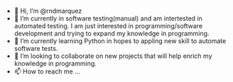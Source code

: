 - 👋 Hi, I’m @rndmarquez
- 👀 I’m currently in software testing(manual) and am intertested in automated testing.  I am just interested in programming/software development and trying to expand my knowledge in programming.
- 🌱 I’m currently learning Python in hopes to appling new skill to automate software tests.
- 💞️ I’m looking to collaborate on new projects that will help enrich my knowledge in programming.
- 📫 How to reach me ...

<!---
rndmarquez/rndmarquez is a ✨ special ✨ repository because its `README.md` (this file) appears on your GitHub profile.
You can click the Preview link to take a look at your changes.
--->
